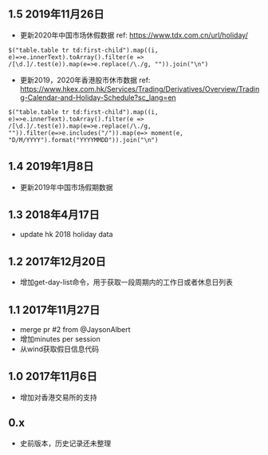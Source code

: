 1.5 2019年11月26日
---
* 更新2020年中国市场休假数据 ref: https://www.tdx.com.cn/url/holiday/
```
$("table.table tr td:first-child").map((i, e)=>e.innerText).toArray().filter(e => /[\d.]/.test(e)).map(e=>e.replace(/\./g, "")).join("\n")
```
* 更新2019，2020年香港股市休市数据 ref: https://www.hkex.com.hk/Services/Trading/Derivatives/Overview/Trading-Calendar-and-Holiday-Schedule?sc_lang=en
```
$("table.table tr td:first-child").map((i, e)=>e.innerText).toArray().filter(e => /[\d.]/.test(e)).map(e=>e.replace(/\./g, "")).filter(e=>e.includes("/")).map(e=> moment(e, "D/M/YYYY").format("YYYYMMDD")).join("\n")
```

1.4 2019年1月8日
---
* 更新2019年中国市场假期数据

1.3 2018年4月17日
---
* update hk 2018 holiday data

1.2 2017年12月20日
---
* 增加get-day-list命令，用于获取一段周期内的工作日或者休息日列表

1.1 2017年11月27日
---
* merge pr #2 from @JaysonAlbert
* 增加minutes per session 
* 从wind获取假日信息代码 

1.0 2017年11月6日
---
* 增加对香港交易所的支持

0.x 
---
* 史前版本，历史记录还未整理
